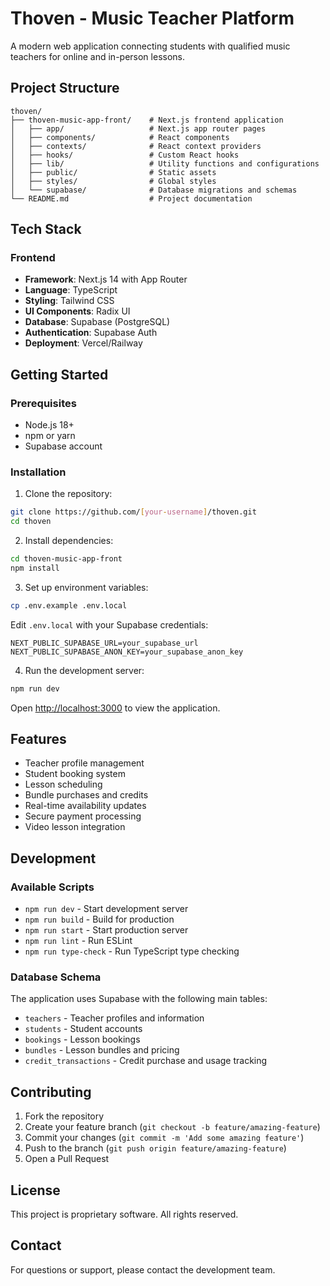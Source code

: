 # Thoven - Music Teacher Platform

A modern web application connecting students with qualified music teachers for online and in-person lessons.

## Project Structure

```
thoven/
├── thoven-music-app-front/    # Next.js frontend application
│   ├── app/                   # Next.js app router pages
│   ├── components/            # React components
│   ├── contexts/              # React context providers
│   ├── hooks/                 # Custom React hooks
│   ├── lib/                   # Utility functions and configurations
│   ├── public/                # Static assets
│   ├── styles/                # Global styles
│   └── supabase/              # Database migrations and schemas
└── README.md                  # Project documentation
```

## Tech Stack

### Frontend
- **Framework**: Next.js 14 with App Router
- **Language**: TypeScript
- **Styling**: Tailwind CSS
- **UI Components**: Radix UI
- **Database**: Supabase (PostgreSQL)
- **Authentication**: Supabase Auth
- **Deployment**: Vercel/Railway

## Getting Started

### Prerequisites
- Node.js 18+ 
- npm or yarn
- Supabase account

### Installation

1. Clone the repository:
```bash
git clone https://github.com/[your-username]/thoven.git
cd thoven
```

2. Install dependencies:
```bash
cd thoven-music-app-front
npm install
```

3. Set up environment variables:
```bash
cp .env.example .env.local
```

Edit `.env.local` with your Supabase credentials:
```
NEXT_PUBLIC_SUPABASE_URL=your_supabase_url
NEXT_PUBLIC_SUPABASE_ANON_KEY=your_supabase_anon_key
```

4. Run the development server:
```bash
npm run dev
```

Open [http://localhost:3000](http://localhost:3000) to view the application.

## Features

- Teacher profile management
- Student booking system
- Lesson scheduling
- Bundle purchases and credits
- Real-time availability updates
- Secure payment processing
- Video lesson integration

## Development

### Available Scripts

- `npm run dev` - Start development server
- `npm run build` - Build for production
- `npm run start` - Start production server
- `npm run lint` - Run ESLint
- `npm run type-check` - Run TypeScript type checking

### Database Schema

The application uses Supabase with the following main tables:
- `teachers` - Teacher profiles and information
- `students` - Student accounts
- `bookings` - Lesson bookings
- `bundles` - Lesson bundles and pricing
- `credit_transactions` - Credit purchase and usage tracking

## Contributing

1. Fork the repository
2. Create your feature branch (`git checkout -b feature/amazing-feature`)
3. Commit your changes (`git commit -m 'Add some amazing feature'`)
4. Push to the branch (`git push origin feature/amazing-feature`)
5. Open a Pull Request

## License

This project is proprietary software. All rights reserved.

## Contact

For questions or support, please contact the development team.